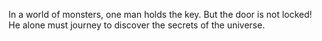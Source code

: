 
In a world of monsters, one man holds the key. But the door is not locked! He alone must journey to discover the secrets of the universe.


